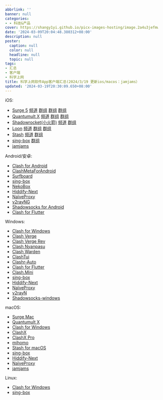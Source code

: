 ```yaml
---
abbrlink: ''
banner: null
categories:
- - 科技&产品
cover: https://shangy1yi.github.io/picx-images-hosting/image.2a4u3jefmw.webp
date: '2024-03-09T20:04:48.380312+08:00'
description: null
poster:
  caption: null
  color: null
  headline: null
  topic: null
tags:
- 汇总
- 客户端
- 科学上网
title: 科学上网软件App客户端汇总(2024/3/19 更新ios/macos：jamjams）
updated: '2024-03-19T20:30:09.650+08:00'
---
```

iOS:

* [Surge 5](https://apps.apple.com/us/app/id1442620678) [频道](https://t.me/SurgeTestFlightFeed) [群组](https://t.me/SURGEPRO) [群组](https://t.me/loveapps) [群组](https://t.me/SurgeCommunity)
* [Quantumult X](https://apps.apple.com/us/app/quantumult-x/id1443988620) [频道](https://t.me/QuanXNews) [群组](https://t.me/QuanXApp) [群组](https://t.me/QuantumultXxx)
* [Shadowrocket(小火箭)](https://apps.apple.com/us/app/shadowrocket/id932747118) [频道](https://t.me/ShadowrocketNews) [群组](https://t.me/ShadowrocketApp)
* [Loon](https://apps.apple.com/us/app/loon/id1373567447) [频道](https://t.me/LoonNews) [群组](https://t.me/Loon0x00) [群组](https://t.me/LoonCommunity)
* [Stash](https://apps.apple.com/us/app/stash-proxy-utility/id1596063349) [频道](https://t.me/RnNc2RaV8x0wMzQ0) [群组](https://t.me/stashnetworks)
* [sing-box](https://apps.apple.com/us/app/sing-box/id6451272673?l=zh-cn) [群组](https://t.me/stashnetworks)
* [jamjams](https://apps.apple.com/us/app/jamjams/id6477182037)

Android/安卓:

* [Clash for Android](https://t.me/ibilibili/275)
* [ClashMetaForAndroid](https://github.com/MetaCubeX/ClashMetaForAndroid/releases)
* [Surfboard](https://t.me/surfboardnews)
* [sing-box](https://github.com/SagerNet/sing-box/releases)
* [NekoBox](https://github.com/MatsuriDayo/NekoBoxForAndroid)
* [Hiddify-Next](https://github.com/hiddify/hiddify-next/releases)
* [NaïveProxy](https://github.com/klzgrad/naiveproxy)
* [v2rayNG](https://github.com/2dust/v2rayNG/releases)
* [Shadowsocks for Android](https://github.com/shadowsocks/shadowsocks-android)
* [Clash for Flutter](https://github.com/mapleafgo/clash-for-flutter/releases)

Windows:

* [Clash for Windows](https://t.me/ibilibili/275)
* [Clash Verge](https://github.com/zzzgydi/clash-verge/releases)
* [Clash Verge Rev](https://github.com/clash-verge-rev/clash-verge-rev)
* [Clash Nyanpasu](https://github.com/keiko233/clash-nyanpasu/releases)
* [Clash Warden](https://github.com/dream7180/ClashWarden/releases)
* [ClashTui](https://github.com/JohanChane/clashtui/releases)
* [Clashr-Auto](https://github.com/ClashrAuto/Clashr-Auto-Desktop/releases)
* [Clash for Flutter](https://github.com/mapleafgo/clash-for-flutter/releases)
* [Clash.Mini](https://github.com/MetaCubeX/Clash.Mini/releases)
* [sing-box](https://github.com/SagerNet/sing-box)
* [Hiddify-Next](https://github.com/hiddify/hiddify-next/releases)
* [NaïveProxy](https://github.com/klzgrad/naiveproxy)
* [v2rayN](https://github.com/2dust/v2rayN/releases)
* [Shadowsocks-windows](https://github.com/shadowsocks/shadowsocks-windows/releases)

macOS:

* [Surge Mac](https://nssurge.com/)
* [Quantumult X](https://apps.apple.com/us/app/quantumult-x/id1443988620)
* [Clash for Windows](https://t.me/ibilibili/275)
* [ClashX](https://t.me/ibilibili/275)
* [ClashX Pro](https://t.me/ibilibili/275)
* [mihomo](https://github.com/MetaCubeX/mihomo/releases)
* [Stash for macOS](https://stash.ws/)
* [sing-box](https://github.com/SagerNet/sing-box)
* [Hiddify-Next](https://github.com/hiddify/hiddify-next/releases)
* [NaïveProxy](https://github.com/klzgrad/naiveproxy)
* [jamjams](https://apps.apple.com/us/app/jamjams/id6477182037)

Linux:

* [Clash for Windows](https://t.me/ibilibili/275)
* [sing-box](https://github.com/SagerNet/sing-box)
